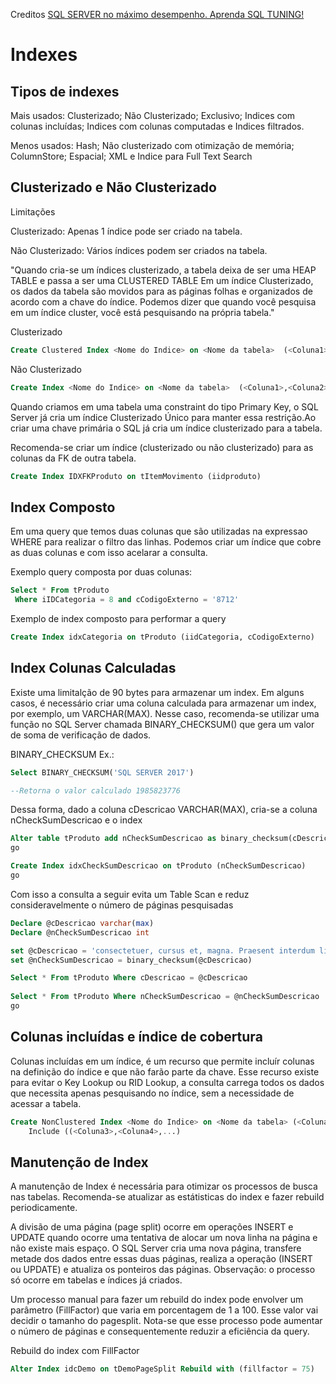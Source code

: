 Creditos [SQL SERVER no máximo desempenho. Aprenda SQL TUNING!](https://www.udemy.com/course/tuning-em-t-sql/)

# Indexes

## Tipos de indexes
Mais usados: Clusterizado; Não Clusterizado; Exclusivo; Indices com colunas incluídas; Indices com colunas computadas e
Indices filtrados.

Menos usados: Hash; Não clusterizado com otimização de memória; ColumnStore; Espacial; XML e Indice para Full Text Search 

## Clusterizado e Não Clusterizado
Limitações

Clusterizado: Apenas 1 índice pode ser criado na tabela.

Não Clusterizado: Vários índices podem ser criados na tabela.

"Quando cria-se um índices clusterizado, a tabela deixa de ser uma HEAP TABLE e passa a ser uma CLUSTERED TABLE
Em um índice Clusterizado, os dados da tabela são movidos para as páginas folhas e organizados de acordo com a chave do índice.
Podemos dizer que quando você pesquisa em um índice cluster, você está pesquisando na própria tabela."

Clusterizado
```sql
Create Clustered Index <Nome do Indice> on <Nome da tabela>  (<Coluna1>,<Coluna2>,...) 
```
Não Clusterizado
```sql
Create Index <Nome do Indice> on <Nome da tabela>  (<Coluna1>,<Coluna2>,...) 
```

Quando criamos em uma tabela uma constraint do tipo Primary Key, o SQL Server já cria um índice
Clusterizado Único para manter essa restrição.Ao criar uma chave primária o SQL já cria um índice clusterizado para a tabela.

Recomenda-se criar um índice (clusterizado ou não clusterizado) para as colunas da FK de outra tabela.
```sql
Create Index IDXFKProduto on tItemMovimento (iidproduto) 
```

## Index Composto

Em uma query que temos duas colunas que são utilizadas na expressao WHERE para realizar o filtro das linhas.
Podemos criar um índice que cobre as duas colunas e com isso acelarar a consulta.

Exemplo query composta por duas colunas:
```sql
Select * From tProduto 
 Where iIDCategoria = 8 and cCodigoExterno = '8712'
```

Exemplo de index composto para performar a query
```sql
Create Index idxCategoria on tProduto (iidCategoria, cCodigoExterno)
```

## Index Colunas Calculadas
Existe uma limitalção de 90 bytes para armazenar um index. 
Em alguns casos, é necessário criar uma coluna calculada para armazenar um index, por exemplo, um VARCHAR(MAX).
Nesse caso, recomenda-se utilizar uma função no SQL Server chamada BINARY_CHECKSUM() que gera um valor de soma de verificação de dados.

BINARY_CHECKSUM Ex.: 
```sql
Select BINARY_CHECKSUM('SQL SERVER 2017')

--Retorna o valor calculado 1985823776
```

Dessa forma, dado a coluna cDescricao VARCHAR(MAX), cria-se a coluna nCheckSumDescricao e o index 
```sql
Alter table tProduto add nCheckSumDescricao as binary_checksum(cDescricao) persisted
go

Create Index idxCheckSumDescricao on tProduto (nCheckSumDescricao)
go
```

Com isso a consulta a seguir evita um Table Scan e reduz consideravelmente o número de páginas pesquisadas
```sql
Declare @cDescricao varchar(max) 
Declare @nCheckSumDescricao int 

set @cDescricao = 'consectetuer, cursus et, magna. Praesent interdum ligula eu enim.'
set @nCheckSumDescricao = binary_checksum(@cDescricao)

Select * From tProduto Where cDescricao = @cDescricao 
    
Select * From tProduto Where nCheckSumDescricao = @nCheckSumDescricao
go
```
## Colunas incluídas e índice de cobertura
Colunas incluídas em um índice, é um recurso que permite incluír colunas na definição do índice e que não farão parte da chave.
Esse recurso existe para evitar o Key Lookup ou RID Lookup, a consulta carrega todos os dados que necessita apenas pesquisando no índice, sem a necessidade de acessar a tabela. 

```sql
Create NonClustered Index <Nome do Indice> on <Nome da tabela> (<Coluna1>,<Coluna2>,...) 
    Include ((<Coluna3>,<Coluna4>,...)
```

## Manutenção de Index
A manutenção de Index é necessária para otimizar os processos de busca nas tabelas. Recomenda-se atualizar as estátisticas do index e fazer rebuild periodicamente.

A divisão de uma página (page split) ocorre em operações INSERT e UPDATE quando ocorre uma tentativa de alocar um nova linha na página e não existe mais espaço. O SQL Server cria uma nova página, transfere metade dos dados entre essas duas páginas, realiza a operação (INSERT ou UPDATE) e atualiza os ponteiros das páginas. Observação: o processo só ocorre em tabelas e índices já criados.

Um processo manual para fazer um rebuild do index pode envolver um parâmetro (FillFactor) que varia em porcentagem de 1 a 100. Esse valor vai decidir o tamanho do pagesplit. Nota-se que esse processo pode aumentar o número de páginas e consequentemente reduzir a eficiência da query.

Rebuild do index com FillFactor
```sql
Alter Index idcDemo on tDemoPageSplit Rebuild with (fillfactor = 75)
```
